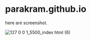 # parakram.github.io

here are screenshot. 

![127 0 0 1_5500_index html (6)](https://user-images.githubusercontent.com/70430778/224773654-0b23a9ca-dbb6-4541-b58b-09cd96d93507.png)
